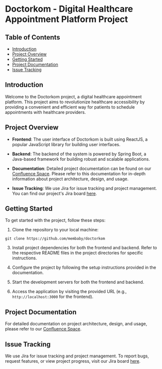 # Doctorkom - Digital Healthcare Appointment Platform Project

## Table of Contents
- [Introduction](#introduction)
- [Project Overview](#project-overview)
- [Getting Started](#getting-started)
- [Project Documentation](#project-documentation)
- [Issue Tracking](#issue-tracking)

## Introduction

Welcome to the Doctorkom project, a digital healthcare appointment platform. This project aims to revolutionize healthcare accessibility by providing a convenient and efficient way for patients to schedule appointments with healthcare providers.

## Project Overview

- **Frontend**: The user interface of Doctorkom is built using ReactJS, a popular JavaScript library for building user interfaces.

- **Backend**: The backend of the system is powered by Spring Boot, a Java-based framework for building robust and scalable applications.

- **Documentation**: Detailed project documentation can be found on our [Confluence Space](https://abdelrahmankh.atlassian.net/wiki/spaces/DDD/). Please refer to this documentation for in-depth information about project architecture, design, and usage.

- **Issue Tracking**: We use Jira for issue tracking and project management. You can find our project's Jira board [here](https://abdelrahmankh.atlassian.net/).

## Getting Started

To get started with the project, follow these steps:

1. Clone the repository to your local machine:
```shell
git clone https://github.com/membaby/doctorkom
```

3. Install project dependencies for both the frontend and backend. Refer to the respective README files in the project directories for specific instructions.

4. Configure the project by following the setup instructions provided in the documentation.

5. Start the development servers for both the frontend and backend.

6. Access the application by visiting the provided URL (e.g., `http://localhost:3000` for the frontend).

## Project Documentation

For detailed documentation on project architecture, design, and usage, please refer to our [Confluence Space](https://abdelrahmankh.atlassian.net/wiki/spaces/DDD/).

## Issue Tracking

We use Jira for issue tracking and project management. To report bugs, request features, or view project progress, visit our Jira board [here](https://abdelrahmankh.atlassian.net/).
